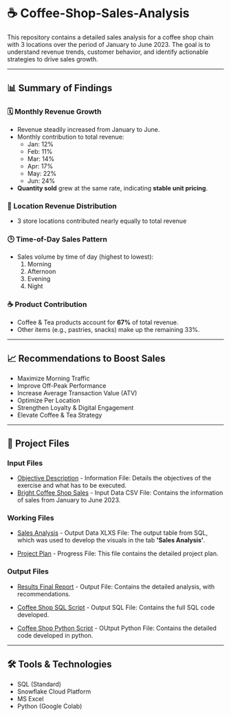 # ☕ Coffee-Shop-Sales-Analysis

This repository contains a detailed sales analysis for a coffee shop chain with 3 locations over the period of January to June 2023. The goal is to understand revenue trends, customer behavior, and identify actionable strategies to drive sales growth.

---

## 📊 Summary of Findings

### 🗓️ Monthly Revenue Growth
- Revenue steadily increased from January to June.
- Monthly contribution to total revenue:
  - Jan: 12%
  - Feb: 11%
  - Mar: 14%
  - Apr: 17%
  - May: 22%
  - Jun: 24%
- **Quantity sold** grew at the same rate, indicating **stable unit pricing**.

### 📍 Location Revenue Distribution
- 3 store locations contributed nearly equally to total revenue

### 🕒 Time-of-Day Sales Pattern
- Sales volume by time of day (highest to lowest):
  1. Morning
  2. Afternoon
  3. Evening
  4. Night

### ☕ Product Contribution
- Coffee & Tea products account for **67%** of total revenue.
- Other items (e.g., pastries, snacks) make up the remaining 33%.

---

## 📈 Recommendations to Boost Sales
- Maximize Morning Traffic
- Improve Off-Peak Performance
- Increase Average Transaction Value (ATV)
- Optimize Per Location
- Strengthen Loyalty & Digital Engagement
- Elevate Coffee & Tea Strategy

---

## 📂 Project Files

### Input Files
- [Objective Description](https://github.com/Tiyani-Baloyi-Analyst/Coffee-Shop-Sales-Analysis/blob/main/Input%20Data%20File%20(Project%20Description%20%2B%20Raw%20Data)/Bright%20Coffee%20Shop%20Sales%20Analysis%20(BRIGHTLIGHT).pdf) - Information File: Details the objectives of the exercise and what has to be executed.
- [Bright Coffee Shop Sales](https://github.com/Tiyani-Baloyi-Analyst/Coffee-Shop-Sales-Analysis/blob/main/Input%20Data%20File%20(Project%20Description%20%2B%20Raw%20Data)/Bright%20Coffee%20Shop%20Sales.csv) - Input Data CSV File: Contains the information of sales from January to June 2023.

### Working Files
- [Sales Analysis](https://github.com/Tiyani-Baloyi-Analyst/Coffee-Shop-Sales-Analysis/blob/main/Working%20File%20(Excel%20Visuals%20%2B%20Project%20Plan)/Working%20File.xlsx) - Output Data XLXS File: The output table from SQL, which was used to develop the visuals in the tab **'Sales Analysis'**.


- [Project Plan](https://github.com/Tiyani-Baloyi-Analyst/Coffee-Shop-Sales-Analysis/blob/main/Working%20File%20(Excel%20Visuals%20%2B%20Project%20Plan)/Project%20Plan%20(Methodology).pdf) - Progress File: This file contains the detailed project plan.


### Output Files

- [Results Final Report](https://github.com/Tiyani-Baloyi-Analyst/Coffee-Shop-Sales-Analysis/blob/main/Output%20File%20(Final%20Presentation%20%2B%20SQL%20Script)/Bright%20Coffee%20Shop%20Sales%20Analysis.pdf) - Output File: Contains the detailed analysis, with recommendations.

- [Coffee Shop SQL Script](https://github.com/Tiyani-Baloyi-Analyst/Coffee-Shop-Sales-Analysis/blob/main/Output%20File%20(Final%20Presentation%20%2B%20SQL%20Script)/Bright%20Coffee%20Shop%20Sales%20Analysis.sql) - Output SQL File: Contains the full SQL code developed.

- [Coffee Shop Python Script](https://github.com/Tiyani-Baloyi-Analyst/Coffee-Shop-Sales-Analysis/blob/main/Output%20File%20(Final%20Presentation%20%2B%20SQL%20Script%20%2B%20Python%20Script)/Bright%20Coffee%20Shop%20Sales.py) - OUtput Python File: Contains the detailed code developed in python.


---

## 🛠️ Tools & Technologies

- SQL (Standard)
- Snowflake Cloud Platform
- MS Excel
- Python (Google Colab)


